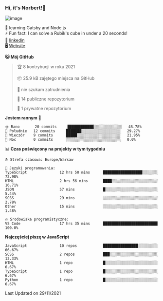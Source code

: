 ### Hi, it's Norbert!👋

![image](https://i.imgur.com/y3Fbv48.png)


🧠 learning Gatsby and Node.js <br>
⚡ Fun fact: I can solve a Rubik's cube in under a 20 seconds! <br>
👔 [linkedin](https://www.linkedin.com/in/norbert-%C5%82uszkiewicz-75b0891b3/) <br>
🖥 [Website](https://norbertluszkiewicz.pl/)<br>


<!--START_SECTION:waka-->
**🐱 Mój GitHub** 

> 🏆 8 kontrybucji w roku 2021
 > 
> 📦 25.9 kB zajętego miejsca na GitHub 
 > 
> 🚫 nie szukam zatrudnienia
 > 
> 📜 14 publiczne repozytorium 
 > 
> 🔑 1 prywatne repozytorium 
 > 
**Jestem rannym 🐤** 

```text
🌞 Rano       20 commits     ████████████░░░░░░░░░░░░░   48.78% 
🌆 Południe   12 commits     ███████░░░░░░░░░░░░░░░░░░   29.27% 
🌃 Wieczór    9 commits      █████░░░░░░░░░░░░░░░░░░░░   21.95% 
🌙 Noc        0 commits      ░░░░░░░░░░░░░░░░░░░░░░░░░   0.0%

```


📊 **Czas poświęcony na projekty w tym tygodniu** 

```text
⌚︎ Strefa czasowa: Europe/Warsaw

💬 Języki programowania: 
TypeScript               12 hrs 50 mins      ██████████████████░░░░░░░   72.98% 
HTML                     2 hrs 56 mins       ████░░░░░░░░░░░░░░░░░░░░░   16.71% 
JSON                     57 mins             █░░░░░░░░░░░░░░░░░░░░░░░░   5.44% 
SCSS                     29 mins             ░░░░░░░░░░░░░░░░░░░░░░░░░   2.78% 
Other                    15 mins             ░░░░░░░░░░░░░░░░░░░░░░░░░   1.48%

🔥 Środowiska programistyczne: 
VS Code                  17 hrs 35 mins      █████████████████████████   100.0%

```

**Najczęściej piszę w JavaScript** 

```text
JavaScript               10 repos            ████████████████░░░░░░░░░   66.67% 
SCSS                     2 repos             ███░░░░░░░░░░░░░░░░░░░░░░   13.33% 
HTML                     1 repo              █░░░░░░░░░░░░░░░░░░░░░░░░   6.67% 
TypeScript               1 repo              █░░░░░░░░░░░░░░░░░░░░░░░░   6.67% 
Python                   1 repo              █░░░░░░░░░░░░░░░░░░░░░░░░   6.67%

```



 Last Updated on 29/11/2021
<!--END_SECTION:waka-->
